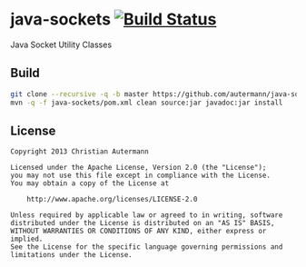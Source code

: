 # java-sockets [![Build Status](https://travis-ci.org/autermann/java-sockets.png?branch=master)](https://travis-ci.org/autermann/java-sockets) #

Java Socket Utility Classes

## Build

```bash
git clone --recursive -q -b master https://github.com/autermann/java-sockets.git
mvn -q -f java-sockets/pom.xml clean source:jar javadoc:jar install
```

## License

```
Copyright 2013 Christian Autermann

Licensed under the Apache License, Version 2.0 (the "License");
you may not use this file except in compliance with the License.
You may obtain a copy of the License at

    http://www.apache.org/licenses/LICENSE-2.0

Unless required by applicable law or agreed to in writing, software
distributed under the License is distributed on an "AS IS" BASIS,
WITHOUT WARRANTIES OR CONDITIONS OF ANY KIND, either express or implied.
See the License for the specific language governing permissions and
limitations under the License.
```
